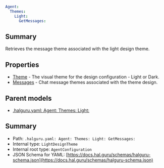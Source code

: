 <!--
title: GetMessages
version: 1.40.3-beta.6
generated: true
date: 2025-04-28
node: This file is generated by the command-line program: `halguru manual -c -m`
-->


```yaml
Agent:
  Themes:
    Light:
      GetMessages:
```

## Summary

Retrieves the message theme associated with the light design theme.

## Properties

* [Theme]((halguru)-agent-themes-light-theme.md) - The visual theme for the design configuration - Light or Dark.
* [Messages]((halguru)-agent-themes-light-messages.md) - Chat message themes associated with the theme design.

## Parent models

* [.halguru.yaml: Agent: Themes: Light:]((halguru)-agent-themes-light.md)
## Summary

* Path: `.halguru.yaml: Agent: Themes: Light: GetMessages:`
* Internal type: `LightDesignTheme`
* Internal root type: `AgentConfiguration`
* JSON Schema for YAML: [https://docs.hal.guru/schemas/halguru-schema.json](https://docs.hal.guru/schemas/halguru-schema.json)

